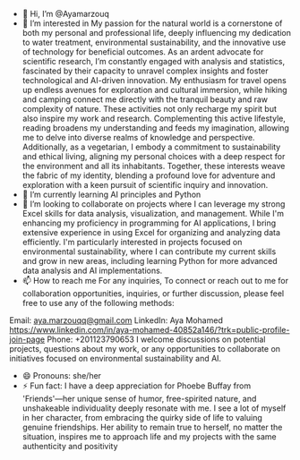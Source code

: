 - 👋 Hi, I’m @Ayamarzouq
- 👀 I’m interested in My passion for the natural world is a cornerstone of both my personal and professional life, deeply influencing my dedication to water treatment, environmental sustainability, and the innovative use of technology for beneficial outcomes. As an ardent advocate for scientific research, I’m constantly engaged with analysis and statistics, fascinated by their capacity to unravel complex insights and foster technological and AI-driven innovation. My enthusiasm for travel opens up endless avenues for exploration and cultural immersion, while hiking and camping connect me directly with the tranquil beauty and raw complexity of nature. These activities not only recharge my spirit but also inspire my work and research. Complementing this active lifestyle, reading broadens my understanding and feeds my imagination, allowing me to delve into diverse realms of knowledge and perspective. Additionally, as a vegetarian, I embody a commitment to sustainability and ethical living, aligning my personal choices with a deep respect for the environment and all its inhabitants. Together, these interests weave the fabric of my identity, blending a profound love for adventure and exploration with a keen pursuit of scientific inquiry and innovation.
- 🌱 I’m currently learning AI principles and Python
- 💞️ I’m looking to collaborate on projects where I can leverage my strong Excel skills for data analysis, visualization, and management. While I'm enhancing my proficiency in programming for AI applications, I bring extensive experience in using Excel for organizing and analyzing data efficiently. I'm particularly interested in projects focused on environmental sustainability, where I can contribute my current skills and grow in new areas, including learning Python for more advanced data analysis and AI implementations.
- 📫 How to reach me For any inquiries, To connect or reach out to me for collaboration opportunities, inquiries, or further discussion, please feel free to use any of the following methods:

Email: aya.marzouqq@gmail.com
LinkedIn: Aya Mohamed
https://www.linkedin.com/in/aya-mohamed-40852a146/?trk=public-profile-join-page
Phone: +201123790653
I welcome discussions on potential projects, questions about my work, or any opportunities to collaborate on initiatives focused on environmental sustainability and AI.


- 😄 Pronouns: she/her
- ⚡ Fun fact:  I have a deep appreciation for Phoebe Buffay from 'Friends'—her unique sense of humor, free-spirited nature, and unshakeable individuality deeply resonate with me. I see a lot of myself in her character, from embracing the quirky side of life to valuing genuine friendships. Her ability to remain true to herself, no matter the situation, inspires me to approach life and my projects with the same authenticity and positivity

<!---
Ayamarzouq/Ayamarzouq is a ✨ special ✨ repository because its `README.md` (this file) appears on your GitHub profile.
You can click the Preview link to take a look at your changes.
--->
